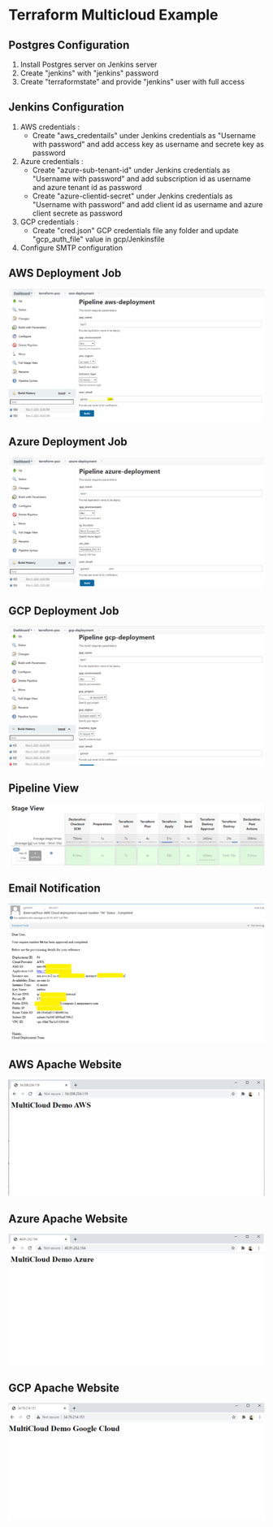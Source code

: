 # Terraform Multicloud Example

## Postgres Configuration
1. Install Postgres server on Jenkins server
2. Create "jenkins" with "jenkins" password
3. Create "terraformstate" and provide "jenkins" user with full access

## Jenkins Configuration
1. AWS credentials : </br>
   - Create "aws_credentails" under Jenkins credentials as "Username with password" and add access key as username and secrete key as password
2. Azure credentials : </br>
   - Create "azure-sub-tenant-id" under Jenkins credentials as "Username with password" and add subscription id as username and azure tenant id as password
   - Create "azure-clientid-secret" under Jenkins credentials as "Username with password" and add client id as username and azure client secrete as password
3. GCP credentials : </br>
   - Create "cred.json" GCP credentials file any folder and update "gcp_auth_file" value in gcp/Jenkinsfile
4. Configure SMTP configuration

## AWS Deployment Job
![Jenkins](/images/aws.png)

## Azure Deployment Job
![Jenkins](/images/azure.png)

## GCP Deployment Job
![Jenkins](/images/gcp.png)

## Pipeline View
![Jenkins](/images/jenkins.PNG)

## Email Notification
![Jenkins](/images/email.png)

## AWS Apache Website
![Jenkins](/images/aws-web.png)

## Azure Apache Website
![Jenkins](/images/azure-web.png)

## GCP Apache Website
![Jenkins](/images/gcp-web.png)

